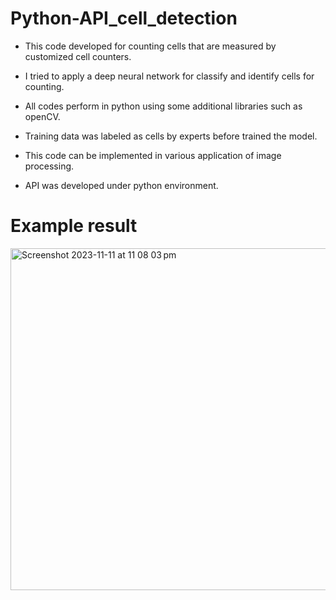 # Python-API_cell_detection

- This code developed for counting cells that are measured by customized cell counters. 

- I tried to apply a deep neural network for classify and identify cells for counting.

- All codes perform in python using some additional libraries such as openCV.

- Training data was labeled as cells by experts before trained the model.

- This code can be implemented in various application of image processing.

- API was developed under python environment.

# Example result
<img width="547" alt="Screenshot 2023-11-11 at 11 08 03 pm" src="https://github.com/aradahir/Python-API_CNN_based_cell_detection/assets/53826717/6a339be7-fc24-491b-a8af-bc1d6baf47a2">
